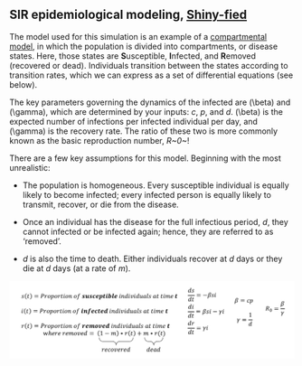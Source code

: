 ## SIR epidemiological modeling, [Shiny-fied](https://cgrilson.shinyapps.io/model)

The model used for this simulation is an example of a [compartmental model](https://en.wikipedia.org/wiki/Compartmental_models_in_epidemiology), in which the population is divided into compartments, or disease states. Here, those states are **S**usceptible, **I**nfected, and **R**emoved (recovered or dead). Individuals transition between the states according to transition rates, which we can express as a set of differential equations (see below).

The key parameters governing the dynamics of the infected are \(\beta\) and \(\gamma\), which are determined by your inputs: $c$, $p$, and $d$. \(\beta\) is the expected number of infections per infected individual per day, and \(\gamma\) is the recovery rate. The ratio of these two is more commonly known as the basic reproduction number, *R~0~*!

There are a few key assumptions for this model. Beginning with the most unrealistic:

* The population is homogeneous. Every susceptible individual is equally likely to become infected; every infected person is equally likely to transmit, recover, or die from the disease.

* Once an individual has the disease for the full infectious period, $d$, they cannot infected or be infected again; hence, they are referred to as ‘removed’.

* $d$ is also the time to death. Either individuals recover at $d$ days or they die at $d$ days (at a rate of $m$).

![](www/explanation.png)
